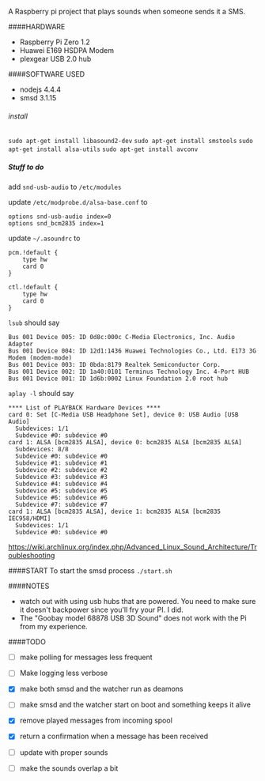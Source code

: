 A Raspberry pi project that plays sounds when someone sends it a SMS.

####HARDWARE
- Raspberry Pi Zero 1.2
- Huawei E169 HSDPA Modem
- plexgear USB 2.0 hub


####SOFTWARE USED
- nodejs 4.4.4
- smsd 3.1.15

###### install 
`sudo apt-get install libasound2-dev`
`sudo apt-get install smstools`
`sudo apt-get install alsa-utils`
`sudo apt-get install avconv`

##### Stuff to do
add
`snd-usb-audio` to `/etc/modules`

update `/etc/modprobe.d/alsa-base.conf` to
```
options snd-usb-audio index=0
options snd_bcm2835 index=1
```

update `~/.asoundrc` to
```
pcm.!default {
    type hw
    card 0
}

ctl.!default {
    type hw
    card 0
}
```

`lsub` should say
```
Bus 001 Device 005: ID 0d8c:000c C-Media Electronics, Inc. Audio Adapter
Bus 001 Device 004: ID 12d1:1436 Huawei Technologies Co., Ltd. E173 3G Modem (modem-mode)
Bus 001 Device 003: ID 0bda:8179 Realtek Semiconductor Corp.
Bus 001 Device 002: ID 1a40:0101 Terminus Technology Inc. 4-Port HUB
Bus 001 Device 001: ID 1d6b:0002 Linux Foundation 2.0 root hub
```

`aplay -l` should say
```
**** List of PLAYBACK Hardware Devices ****
card 0: Set [C-Media USB Headphone Set], device 0: USB Audio [USB Audio]
  Subdevices: 1/1
  Subdevice #0: subdevice #0
card 1: ALSA [bcm2835 ALSA], device 0: bcm2835 ALSA [bcm2835 ALSA]
  Subdevices: 8/8
  Subdevice #0: subdevice #0
  Subdevice #1: subdevice #1
  Subdevice #2: subdevice #2
  Subdevice #3: subdevice #3
  Subdevice #4: subdevice #4
  Subdevice #5: subdevice #5
  Subdevice #6: subdevice #6
  Subdevice #7: subdevice #7
card 1: ALSA [bcm2835 ALSA], device 1: bcm2835 ALSA [bcm2835 IEC958/HDMI]
  Subdevices: 1/1
  Subdevice #0: subdevice #0
  ```

https://wiki.archlinux.org/index.php/Advanced_Linux_Sound_Architecture/Troubleshooting

####START
To start the smsd process
`./start.sh`

####NOTES
- watch out with using usb hubs that are powered. You need to make sure it doesn't backpower since you'll fry your PI. I did.
- The "Goobay model 68878 USB 3D Sound" does not work with the Pi from my experience.

####TODO

- [ ] make polling for messages less frequent
- [ ] Make logging less verbose
- [X] make both smsd and the watcher run as deamons
- [ ] make smsd and the watcher start on boot and something keeps it alive
- [X] remove played messages from incoming spool
- [X] return a confirmation when a message has been received
- [ ] update with proper sounds
- [ ] make the sounds overlap a bit

